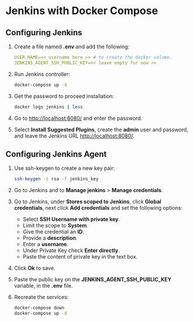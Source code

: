 # Jenkins with Docker Compose

## Configuring Jenkins

1. Create a file named **.env** and add the following:

   ```yml
   USER_NAME=<< username here >> # to create the docker volume.
   JENKINS_AGENT_SSH_PUBLIC_KEY=<< leave empty for now >>
   ```

2. Run Jenkins controller:

   ```bash
   docker-compose up -d
   ```

3. Get the password to proceed installation:

   ```bash
   docker logs jenkins | less
   ```

4. Go to <http://localhost:8080/> and enter the password.

5. Select **Install Suggested Plugins**, create the **admin** user and password, and leave the Jenkins URL <http://localhost:8080/>.

## Configuring Jenkins Agent

1. Use ssh-keygen to create a new key pair:

   ```bash
   ssh-keygen -t rsa -f jenkins_key
   ```

2. Go to Jenkins and to **Manage jenkins** > **Manage credentials**.

3. Go to Jenkins, under **Stores scoped to Jenkins**, click **Global credentials**, next click **Add credentials** and set the following options:

   - Select **SSH Username with private key**.
   - Limit the scope to **System**.
   - Give the credential an **ID**.
   - Provide a **description**.
   - Enter a **username**.
   - Under Private Key check **Enter directly**.
   - Paste the content of private key in the text box.

4. Click **Ok** to save.

5. Paste the public key on the **JENKINS_AGENT_SSH_PUBLIC_KEY** variable, in the **.env** file.

6. Recreate the services:

   ```bash
   docker-compose down
   docker-compose up -d
   ```
